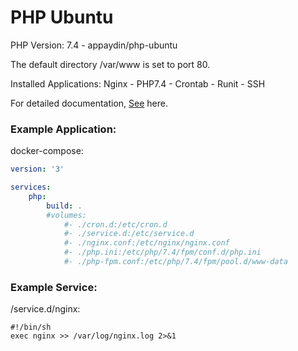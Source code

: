 # PHP Ubuntu

PHP Version: 7.4 - appaydin/php-ubuntu

The default directory /var/www is set to port 80.

Installed Applications: Nginx - PHP7.4 - Crontab - Runit - SSH

For detailed documentation, [See](https://github.com/phusion/baseimage-docker) here.


### Example Application:
docker-compose:
```yaml
version: '3'

services:
    php:
        build: .
        #volumes:
            #- ./cron.d:/etc/cron.d
            #- ./service.d:/etc/service.d
            #- ./nginx.conf:/etc/nginx/nginx.conf
            #- ./php.ini:/etc/php/7.4/fpm/conf.d/php.ini
            #- ./php-fpm.conf:/etc/php/7.4/fpm/pool.d/www-data
```

### Example Service:
/service.d/nginx:
```shell
#!/bin/sh
exec nginx >> /var/log/nginx.log 2>&1
```